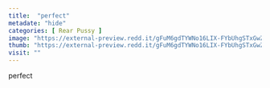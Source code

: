 ```yaml
---
title:  "perfect"
metadate: "hide"
categories: [ Rear Pussy ]
image: "https://external-preview.redd.it/gFuM6gdTYWNo16LIX-FYbUhgSTxGwZkA6neCgem9-sk.png?auto=webp&s=42fa24e2eb280329cded376511bf799ae00cafd2"
thumb: "https://external-preview.redd.it/gFuM6gdTYWNo16LIX-FYbUhgSTxGwZkA6neCgem9-sk.png?width=960&crop=smart&auto=webp&s=de759d3021e8f9f6badad456fc9930ffe879428b"
visit: ""
---
```

perfect

